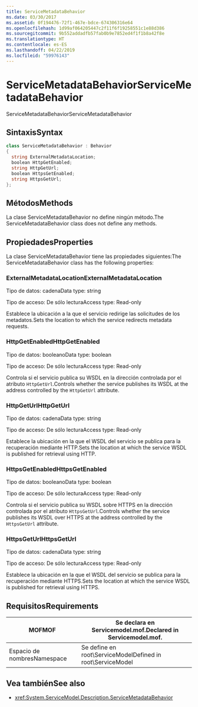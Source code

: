 ```yaml
---
title: ServiceMetadataBehavior
ms.date: 03/30/2017
ms.assetid: 0f194476-72f1-467e-bdce-674306316e64
ms.openlocfilehash: 1d99af064205447c2f11f6f19258551c1e88d386
ms.sourcegitcommit: 9b552addadfb57fab0b9e7852ed4f1f1b8a42f8e
ms.translationtype: HT
ms.contentlocale: es-ES
ms.lasthandoff: 04/22/2019
ms.locfileid: "59976143"
---
```

# <a name="servicemetadatabehavior"></a><span data-ttu-id="ecc24-102">ServiceMetadataBehavior</span><span class="sxs-lookup"><span data-stu-id="ecc24-102">ServiceMetadataBehavior</span></span>
<span data-ttu-id="ecc24-103">ServiceMetadataBehavior</span><span class="sxs-lookup"><span data-stu-id="ecc24-103">ServiceMetadataBehavior</span></span>  
  
## <a name="syntax"></a><span data-ttu-id="ecc24-104">Sintaxis</span><span class="sxs-lookup"><span data-stu-id="ecc24-104">Syntax</span></span>  
  
```csharp
class ServiceMetadataBehavior : Behavior  
{  
  string ExternalMetadataLocation;  
  boolean HttpGetEnabled;  
  string HttpGetUrl;  
  boolean HttpsGetEnabled;  
  string HttpsGetUrl;  
};  
```  
  
## <a name="methods"></a><span data-ttu-id="ecc24-105">Métodos</span><span class="sxs-lookup"><span data-stu-id="ecc24-105">Methods</span></span>  
 <span data-ttu-id="ecc24-106">La clase ServiceMetadataBehavior no define ningún método.</span><span class="sxs-lookup"><span data-stu-id="ecc24-106">The ServiceMetadataBehavior class does not define any methods.</span></span>  
  
## <a name="properties"></a><span data-ttu-id="ecc24-107">Propiedades</span><span class="sxs-lookup"><span data-stu-id="ecc24-107">Properties</span></span>  
 <span data-ttu-id="ecc24-108">La clase ServiceMetadataBehavior tiene las propiedades siguientes:</span><span class="sxs-lookup"><span data-stu-id="ecc24-108">The ServiceMetadataBehavior class has the following properties:</span></span>  
  
### <a name="externalmetadatalocation"></a><span data-ttu-id="ecc24-109">ExternalMetadataLocation</span><span class="sxs-lookup"><span data-stu-id="ecc24-109">ExternalMetadataLocation</span></span>  
 <span data-ttu-id="ecc24-110">Tipo de datos: cadena</span><span class="sxs-lookup"><span data-stu-id="ecc24-110">Data type: string</span></span>  
  
 <span data-ttu-id="ecc24-111">Tipo de acceso: De sólo lectura</span><span class="sxs-lookup"><span data-stu-id="ecc24-111">Access type: Read-only</span></span>  
  
 <span data-ttu-id="ecc24-112">Establece la ubicación a la que el servicio redirige las solicitudes de los metadatos.</span><span class="sxs-lookup"><span data-stu-id="ecc24-112">Sets the location to which the service redirects metadata requests.</span></span>  
  
### <a name="httpgetenabled"></a><span data-ttu-id="ecc24-113">HttpGetEnabled</span><span class="sxs-lookup"><span data-stu-id="ecc24-113">HttpGetEnabled</span></span>  
 <span data-ttu-id="ecc24-114">Tipo de datos: booleano</span><span class="sxs-lookup"><span data-stu-id="ecc24-114">Data type: boolean</span></span>  
  
 <span data-ttu-id="ecc24-115">Tipo de acceso: De sólo lectura</span><span class="sxs-lookup"><span data-stu-id="ecc24-115">Access type: Read-only</span></span>  
  
 <span data-ttu-id="ecc24-116">Controla si el servicio publica su WSDL en la dirección controlada por el atributo `HttpGetUrl`.</span><span class="sxs-lookup"><span data-stu-id="ecc24-116">Controls whether the service publishes its WSDL at the address controlled by the `HttpGetUrl` attribute.</span></span>  
  
### <a name="httpgeturl"></a><span data-ttu-id="ecc24-117">HttpGetUrl</span><span class="sxs-lookup"><span data-stu-id="ecc24-117">HttpGetUrl</span></span>  
 <span data-ttu-id="ecc24-118">Tipo de datos: cadena</span><span class="sxs-lookup"><span data-stu-id="ecc24-118">Data type: string</span></span>  
  
 <span data-ttu-id="ecc24-119">Tipo de acceso: De sólo lectura</span><span class="sxs-lookup"><span data-stu-id="ecc24-119">Access type: Read-only</span></span>  
  
 <span data-ttu-id="ecc24-120">Establece la ubicación en la que el WSDL del servicio se publica para la recuperación mediante HTTP.</span><span class="sxs-lookup"><span data-stu-id="ecc24-120">Sets the location at which the service WSDL is published for retrieval using HTTP.</span></span>  
  
### <a name="httpsgetenabled"></a><span data-ttu-id="ecc24-121">HttpsGetEnabled</span><span class="sxs-lookup"><span data-stu-id="ecc24-121">HttpsGetEnabled</span></span>  
 <span data-ttu-id="ecc24-122">Tipo de datos: booleano</span><span class="sxs-lookup"><span data-stu-id="ecc24-122">Data type: boolean</span></span>  
  
 <span data-ttu-id="ecc24-123">Tipo de acceso: De sólo lectura</span><span class="sxs-lookup"><span data-stu-id="ecc24-123">Access type: Read-only</span></span>  
  
 <span data-ttu-id="ecc24-124">Controla si el servicio publica su WSDL sobre HTTPS en la dirección controlada por el atributo `HttpsGetUrl`.</span><span class="sxs-lookup"><span data-stu-id="ecc24-124">Controls whether the service publishes its WSDL over HTTPS at the address controlled by the `HttpsGetUrl` attribute.</span></span>  
  
### <a name="httpsgeturl"></a><span data-ttu-id="ecc24-125">HttpsGetUrl</span><span class="sxs-lookup"><span data-stu-id="ecc24-125">HttpsGetUrl</span></span>  
 <span data-ttu-id="ecc24-126">Tipo de datos: cadena</span><span class="sxs-lookup"><span data-stu-id="ecc24-126">Data type: string</span></span>  
  
 <span data-ttu-id="ecc24-127">Tipo de acceso: De sólo lectura</span><span class="sxs-lookup"><span data-stu-id="ecc24-127">Access type: Read-only</span></span>  
  
 <span data-ttu-id="ecc24-128">Establece la ubicación en la que el WSDL del servicio se publica para la recuperación mediante HTTPS.</span><span class="sxs-lookup"><span data-stu-id="ecc24-128">Sets the location at which the service WSDL is published for retrieval using HTTPS.</span></span>  
  
## <a name="requirements"></a><span data-ttu-id="ecc24-129">Requisitos</span><span class="sxs-lookup"><span data-stu-id="ecc24-129">Requirements</span></span>  
  
|<span data-ttu-id="ecc24-130">MOF</span><span class="sxs-lookup"><span data-stu-id="ecc24-130">MOF</span></span>|<span data-ttu-id="ecc24-131">Se declara en Servicemodel.mof.</span><span class="sxs-lookup"><span data-stu-id="ecc24-131">Declared in Servicemodel.mof.</span></span>|  
|---------|-----------------------------------|  
|<span data-ttu-id="ecc24-132">Espacio de nombres</span><span class="sxs-lookup"><span data-stu-id="ecc24-132">Namespace</span></span>|<span data-ttu-id="ecc24-133">Se define en root\ServiceModel</span><span class="sxs-lookup"><span data-stu-id="ecc24-133">Defined in root\ServiceModel</span></span>|  
  
## <a name="see-also"></a><span data-ttu-id="ecc24-134">Vea también</span><span class="sxs-lookup"><span data-stu-id="ecc24-134">See also</span></span>

- <xref:System.ServiceModel.Description.ServiceMetadataBehavior>
